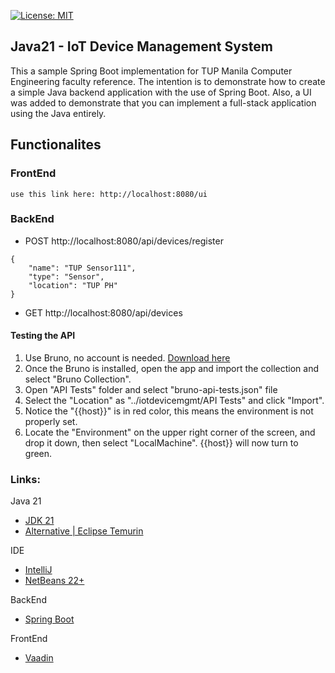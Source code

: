 [![License: MIT](https://img.shields.io/badge/License-MIT-yellow.svg)](https://opensource.org/licenses/MIT)

## Java21 - IoT Device Management System

This a sample Spring Boot implementation for TUP Manila Computer Engineering faculty reference. 
The intention is to demonstrate how to create a simple Java backend application with the use of Spring Boot.
Also, a UI was added to demonstrate that you can implement a full-stack application using the Java entirely.

## Functionalites
### FrontEnd
    use this link here: http://localhost:8080/ui

### BackEnd
- POST http://localhost:8080/api/devices/register
```
{  
    "name": "TUP Sensor111",
    "type": "Sensor",
    "location": "TUP PH"
}
```
- GET  http://localhost:8080/api/devices

#### Testing the API
1. Use Bruno, no account is needed. [Download here](https://www.usebruno.com/downloads)
2. Once the Bruno is installed, open the app and import the collection and select "Bruno Collection".
3. Open "API Tests" folder and select "bruno-api-tests.json" file
4. Select the "Location" as "../iotdevicemgmt/API Tests" and click "Import".
5. Notice the "{{host}}" is in red color, this means the environment is not properly set.
6. Locate the "Environment" on the upper right corner of the screen, and drop it down, then select "LocalMachine". {{host}} will now turn to green.

### Links:

Java 21
- [JDK 21](https://jdk.java.net/21/)
- [Alternative | Eclipse Temurin](https://adoptium.net/)

IDE
- [IntelliJ](https://www.jetbrains.com/idea/download/?section=windows)
- [NetBeans 22+](https://netbeans.apache.org/front/main/download/)

BackEnd
- [Spring Boot](https://start.spring.io/)

FrontEnd
- [Vaadin](https://vaadin.com/)